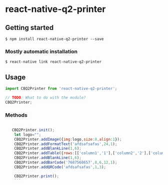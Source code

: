 # react-native-q2-printer

## Getting started

`$ npm install react-native-q2-printer --save`

### Mostly automatic installation

`$ react-native link react-native-q2-printer`

## Usage
```javascript
import CBQ2Printer from 'react-native-q2-printer';

// TODO: What to do with the module?
CBQ2Printer;
```
### Methods
```javascript
 
   CBQ2Printer.init();
    let logo="";                  
    CBQ2Printer.addImage({img:logo,size:8,align:1});
    CBQ2Printer.addFormatText('afdsafsafas',24,1);
    CBQ2Printer.addBlankLine(1,6);
    CBQ2Printer.addTable({rows:[['column1','1'],['column2','2'],['column3','3']]},[20,6],[0,2],24,1);
    CBQ2Printer.addBlankLine(1,6);
    CBQ2Printer.addBarCode('7687568657',8,6,12,1);
    CBQ2Printer.addQRCode('afdsafsafas',1,3);

    CBQ2Printer.print();
    ```
